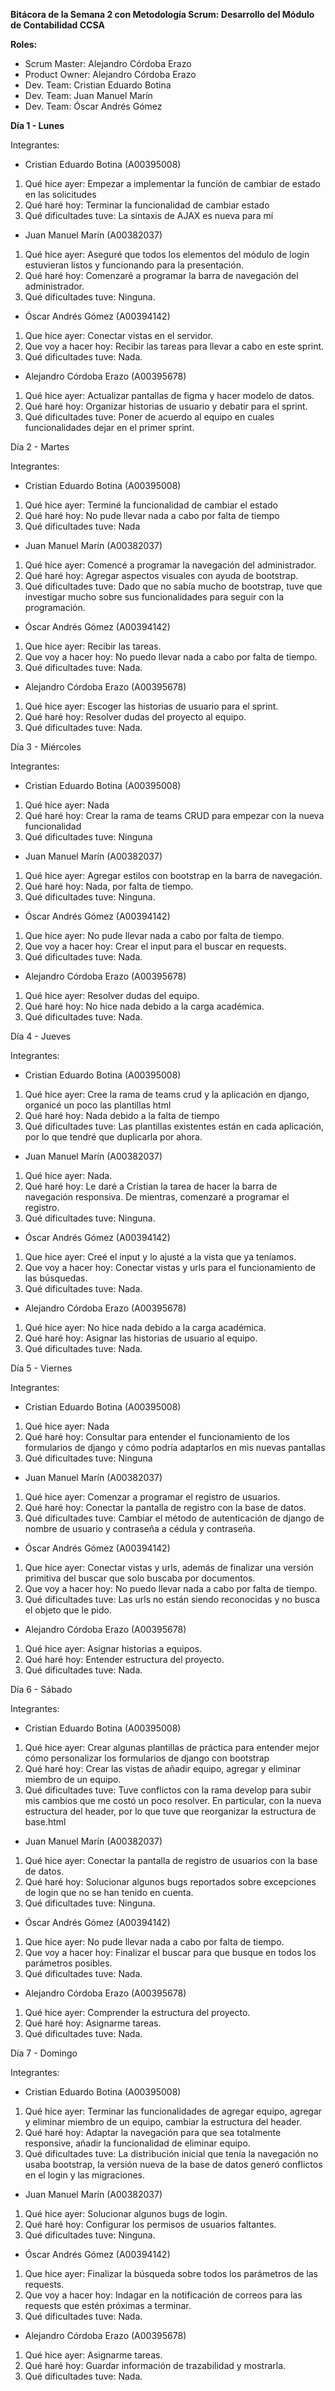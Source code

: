 **Bitácora de la Semana 2 con Metodología Scrum: Desarrollo del Módulo de Contabilidad CCSA**

**Roles:**

- Scrum Master: Alejandro Córdoba Erazo
- Product Owner: Alejandro Córdoba Erazo
- Dev. Team: Cristian Eduardo Botina
- Dev. Team: Juan Manuel Marín
- Dev. Team: Óscar Andrés Gómez

**Día 1 - Lunes**

Integrantes:

- Cristian Eduardo Botina (A00395008)

1. Qué hice ayer: Empezar a implementar la función de cambiar de estado en las solicitudes
2. Qué haré hoy: Terminar la funcionalidad de cambiar estado
3. Qué dificultades tuve: La sintaxis de AJAX es nueva para mí

- Juan Manuel Marín (A00382037)

1. Qué hice ayer: Aseguré que todos los elementos del módulo de login estuvieran listos y funcionando para la presentación.
2. Qué haré hoy: Comenzaré a programar la barra de navegación del administrador.
3. Qué dificultades tuve: Ninguna.

- Óscar Andrés Gómez (A00394142)

1. Que hice ayer: Conectar vistas en el servidor.
2. Que voy a hacer hoy: Recibir las tareas para llevar a cabo en este sprint.
3. Qué dificultades tuve: Nada.

- Alejandro Córdoba Erazo (A00395678)

1. Qué hice ayer: Actualizar pantallas de figma y hacer modelo de datos.
2. Qué haré hoy: Organizar historias de usuario y debatir para el sprint.
3. Qué dificultades tuve: Poner de acuerdo al equipo en cuales funcionalidades dejar en el primer sprint.

Día 2 - Martes

Integrantes:

- Cristian Eduardo Botina (A00395008)

1. Qué hice ayer: Terminé la funcionalidad de cambiar el estado
2. Qué haré hoy: No pude llevar nada a cabo por falta de tiempo
3. Qué dificultades tuve: Nada

- Juan Manuel Marín (A00382037)

1. Qué hice ayer: Comencé a programar la navegación del administrador.
2. Qué haré hoy: Agregar aspectos visuales con ayuda de bootstrap.
3. Qué dificultades tuve: Dado que no sabía mucho de bootstrap, tuve que investigar mucho sobre sus funcionalidades para seguir con la programación.

- Óscar Andrés Gómez (A00394142)

1. Que hice ayer: Recibir las tareas.
2. Que voy a hacer hoy: No puedo llevar nada a cabo por falta de tiempo.
3. Qué dificultades tuve: Nada.

- Alejandro Córdoba Erazo (A00395678)

1. Qué hice ayer: Escoger las historias de usuario para el sprint.
2. Qué haré hoy: Resolver dudas del proyecto al equipo.
3. Qué dificultades tuve: Nada.

Día 3 - Miércoles

Integrantes:

- Cristian Eduardo Botina (A00395008)

1. Qué hice ayer: Nada
2. Qué haré hoy: Crear la rama de teams CRUD para empezar con la nueva funcionalidad
3. Qué dificultades tuve: Ninguna

- Juan Manuel Marín (A00382037)

1. Qué hice ayer: Agregar estilos con bootstrap en la barra de navegación.
2. Qué haré hoy: Nada, por falta de tiempo.
3. Qué dificultades tuve: Ninguna.

- Óscar Andrés Gómez (A00394142)

1. Que hice ayer: No pude llevar nada a cabo por falta de tiempo.
2. Que voy a hacer hoy: Crear el input para el buscar en requests.
3. Qué dificultades tuve: Nada.

- Alejandro Córdoba Erazo (A00395678)

1. Qué hice ayer: Resolver dudas del equipo.
2. Qué haré hoy: No hice nada debido a la carga académica.
3. Qué dificultades tuve: Nada.

Día 4 - Jueves

Integrantes:

- Cristian Eduardo Botina (A00395008)

1. Qué hice ayer: Cree la rama de teams crud y la aplicación en django, organicé un poco las plantillas html
2. Qué haré hoy: Nada debido a la falta de tiempo
3. Qué dificultades tuve: Las plantillas existentes están en cada aplicación, por lo que tendré que duplicarla por ahora.

- Juan Manuel Marín (A00382037)

1. Qué hice ayer: Nada.
2. Qué haré hoy: Le daré a Cristian la tarea de hacer la barra de navegación responsiva. De mientras, comenzaré a programar el registro.
3. Qué dificultades tuve: Ninguna.

- Óscar Andrés Gómez (A00394142)

1. Que hice ayer: Creé el input y lo ajusté a la vista que ya teníamos.
2. Que voy a hacer hoy: Conectar vistas y urls para el funcionamiento de las búsquedas.
3. Qué dificultades tuve: Nada.

- Alejandro Córdoba Erazo (A00395678)

1. Qué hice ayer: No hice nada debido a la carga académica.
2. Qué haré hoy: Asignar las historias de usuario al equipo.
3. Qué dificultades tuve: Nada.

Día 5 - Viernes

Integrantes:

- Cristian Eduardo Botina (A00395008)

1. Qué hice ayer: Nada
2. Qué haré hoy: Consultar para entender el funcionamiento de los formularios de django y cómo podría adaptarlos en mis nuevas pantallas
3. Qué dificultades tuve: Ninguna

- Juan Manuel Marín (A00382037)

1. Qué hice ayer: Comenzar a programar el registro de usuarios.
2. Qué haré hoy: Conectar la pantalla de registro con la base de datos.
3. Qué dificultades tuve: Cambiar el método de autenticación de django de nombre de usuario y contraseña a cédula y contraseña.

- Óscar Andrés Gómez (A00394142)

1. Que hice ayer: Conectar vistas y urls, además de finalizar una versión primitiva del buscar que solo buscaba por documentos.
2. Que voy a hacer hoy: No puedo llevar nada a cabo por falta de tiempo.
3. Qué dificultades tuve: Las urls no están siendo reconocidas y no busca el objeto que le pido.

- Alejandro Córdoba Erazo (A00395678)

1. Qué hice ayer: Asignar historias a equipos.
2. Qué haré hoy: Entender estructura del proyecto.
3. Qué dificultades tuve: Nada.

Día 6 - Sábado

Integrantes:

- Cristian Eduardo Botina (A00395008)

1. Qué hice ayer: Crear algunas plantillas de práctica para entender mejor cómo personalizar los formularios de django con bootstrap
2. Qué haré hoy: Crear las vistas de añadir equipo, agregar y eliminar miembro de un equipo.
3. Qué dificultades tuve: Tuve conflictos con la rama develop para subir mis cambios que me costó un poco resolver. En particular, con la nueva estructura del header, por lo que tuve que reorganizar la estructura de base.html

- Juan Manuel Marín (A00382037)

1. Qué hice ayer: Conectar la pantalla de registro de usuarios con la base de datos.
2. Qué haré hoy: Solucionar algunos bugs reportados sobre excepciones de login que no se han tenido en cuenta.
3. Qué dificultades tuve: Ninguna.

- Óscar Andrés Gómez (A00394142)

1. Que hice ayer: No pude llevar nada a cabo por falta de tiempo.
2. Que voy a hacer hoy: Finalizar el buscar para que busque en todos los parámetros posibles.
3. Qué dificultades tuve: Nada.

- Alejandro Córdoba Erazo (A00395678)

1. Qué hice ayer: Comprender la estructura del proyecto.
2. Qué haré hoy: Asignarme tareas.
3. Qué dificultades tuve: Nada.

Día 7 - Domingo

Integrantes:

- Cristian Eduardo Botina (A00395008)

1. Qué hice ayer: Terminar las funcionalidades de agregar equipo, agregar y eliminar miembro de un equipo, cambiar la estructura del header.
2. Qué haré hoy: Adaptar la navegación para que sea totalmente responsive, añadir la funcionalidad de eliminar equipo.
3. Qué dificultades tuve: La distribución inicial que tenía la navegación no usaba bootstrap, la versión nueva de la base de datos generó conflictos en el login y las migraciones.

- Juan Manuel Marín (A00382037)

1. Qué hice ayer: Solucionar algunos bugs de login.
2. Qué haré hoy: Configurar los permisos de usuarios faltantes.
3. Qué dificultades tuve: Ninguna.

- Óscar Andrés Gómez (A00394142)

1. Que hice ayer: Finalizar la búsqueda sobre todos los parámetros de las requests.
2. Que voy a hacer hoy: Indagar en la notificación de correos para las requests que estén próximas a terminar.
3. Qué dificultades tuve: Nada.

- Alejandro Córdoba Erazo (A00395678)

1. Qué hice ayer: Asignarme tareas.
2. Qué haré hoy: Guardar información de trazabilidad y mostrarla.
3. Qué dificultades tuve: Nada.